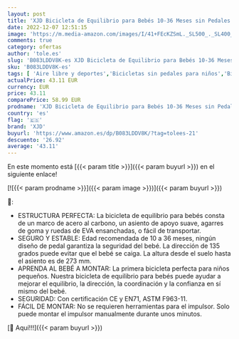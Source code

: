 ```yaml
---
layout: post
title: 'XJD Bicicleta de Equilibrio para Bebés 10-36 Meses sin Pedales con 4 Ruedas Ultraligera y Primera Bicicleta de Juguete para Niños Pequeños'
date: 2022-12-07 12:51:15
image: 'https://m.media-amazon.com/images/I/41+FEcKZSmL._SL500_._SL400_.jpg'
comments: true
category: ofertas
author: 'tole.es'
slug: 'B083LDDV8K-es XJD Bicicleta de Equilibrio para Bebés 10-36 Meses sin...'
sku: 'B083LDDV8K-es'
tags: [ 'Aire libre y deportes','Bicicletas sin pedales para niños','Bicicletas, triciclos y correpasillos','Juguetes','Juguetes y juegos','bebés','xjd','🇪🇸', ]
actualPrice: 43.11 EUR
currency: EUR
price: 43.11
comparePrice: 58.99 EUR
prodname: 'XJD Bicicleta de Equilibrio para Bebés 10-36 Meses sin Pedales con 4 Ruedas Ultraligera y Primera Bicicleta de Juguete para Niños Pequeños'
country: 'es'
flag: '🇪🇸'
brand: 'XJD'
buyurl: 'https://www.amazon.es/dp/B083LDDV8K/?tag=tolees-21'
descuento: '26.92'
average: '43.11'
---
```


En este momento está [{{< param title >}}]({{< param buyurl >}}) en el siguiente enlace!

[![{{< param prodname >}}]({{< param image >}})]({{< param buyurl >}})

🔎:

- ESTRUCTURA PERFECTA: La bicicleta de equilibrio para bebés consta de un marco de acero al carbono, un asiento de apoyo suave, agarres de goma y ruedas de EVA ensanchadas, o fácil de transportar.
- SEGURO Y ESTABLE: Edad recomendada de 10 a 36 meses, ningún diseño de pedal garantiza la seguridad del bebé. La dirección de 135 grados puede evitar que el bebé se caiga. La altura desde el suelo hasta el asiento es de 273 mm.
- APRENDA AL BEBÉ A MONTAR: La primera bicicleta perfecta para niños pequeños. Nuestra bicicleta de equilibrio para bebés puede ayudar a mejorar el equilibrio, la dirección, la coordinación y la confianza en sí mismo del bebé.
- SEGURIDAD: Con certificación CE y EN71, ASTM F963-11.
- FÁCIL DE MONTAR: No se requieren herramientas para el impulsor. Solo puede montar el impulsor manualmente durante unos minutos.

[🛒 Aquí!!!]({{< param buyurl >}})
